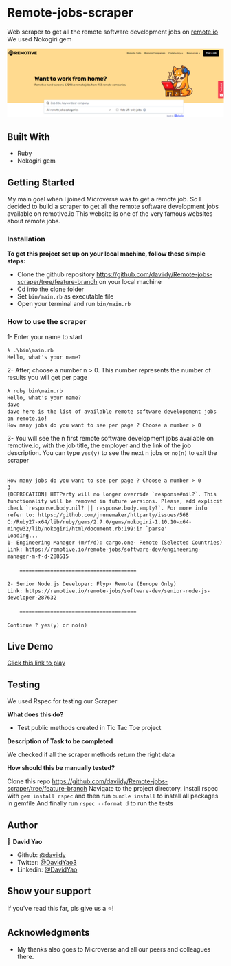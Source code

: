 # Remote-jobs-scraper
Web scraper to get all the remote software development jobs on [remote.io](https://remotive.io)
We used Nokogiri gem

![screenshot](./screenshot.png)

## Built With

- Ruby
- Nokogiri gem

## Getting Started

My main goal when I joined Microverse was to get a remote job. So I decided to build a scraper to get all the remote software development jobs available on remotive.io
This website is one of the very famous websites about remote jobs.

### Installation

**To get this project set up on your local machine, follow these simple steps:**

- Clone the github repository https://github.com/daviidy/Remote-jobs-scraper/tree/feature-branch on your local machine
- Cd into the clone folder
- Set `bin/main.rb` as executable file
- Open your terminal and run `bin/main.rb`

### How to use the scraper

1- Enter your name to start

```
λ .\bin\main.rb
Hello, what's your name?

```
2- After, choose a number n > 0. This number represents the number of results you will get per page

```
λ ruby bin\main.rb
Hello, what's your name?
dave
dave here is the list of available remote software developement jobs on remote.io!
How many jobs do you want to see per page ? Choose a number > 0

```
3- You will see the n first remote software development jobs available on remotive.io, with the job title, the employer and the link of the job description.
You can type `yes(y)` to see the next n jobs or `no(n)` to exit the scraper

```

How many jobs do you want to see per page ? Choose a number > 0
3
[DEPRECATION] HTTParty will no longer override `response#nil?`. This functionality will be removed in future versions. Please, add explicit check `response.body.nil? || response.body.empty?`. For more info refer to: https://github.com/jnunemaker/httparty/issues/568
C:/Ruby27-x64/lib/ruby/gems/2.7.0/gems/nokogiri-1.10.10-x64-mingw32/lib/nokogiri/html/document.rb:199:in `parse'
Loading...
1- Engineering Manager (m/f/d): cargo.one· Remote (Selected Countries)
Link: https://remotive.io/remote-jobs/software-dev/engineering-manager-m-f-d-288515

    ======================================

2- Senior Node.js Developer: Flyp· Remote (Europe Only)
Link: https://remotive.io/remote-jobs/software-dev/senior-node-js-developer-287632

    ======================================

Continue ? yes(y) or no(n)

```

## Live Demo
[Click this link to play](https://repl.it/@daviidy/Remote-jobs-scraper-1)

## Testing

We used Rspec for testing our Scraper

**What does this do?**

- Test public methods created in Tic Tac Toe project

**Description of Task to be completed**

We checked if all the scraper methods return the right data

**How should this be manually tested?**

Clone this repo https://github.com/daviidy/Remote-jobs-scraper/tree/feature-branch
Navigate to the project directory.
install rspec with `gem install rspec` and then run `bundle install` to install all packages in gemfile
And finally run `rspec --format d` to run the tests

## Author

👤 **David Yao**

- Github: [@daviidy](https://github.com/daviidy )
- Twitter: [@DavidYao3](https://twitter.com/DavidYao3)
- Linkedin: [@DavidYao](https://www.linkedin.com/in/david-yao-6bb95299/daviidy )


## Show your support

If you've read this far, pls give us a ⭐️!

## Acknowledgments

- My thanks also goes to Microverse and all our peers and colleagues there.
